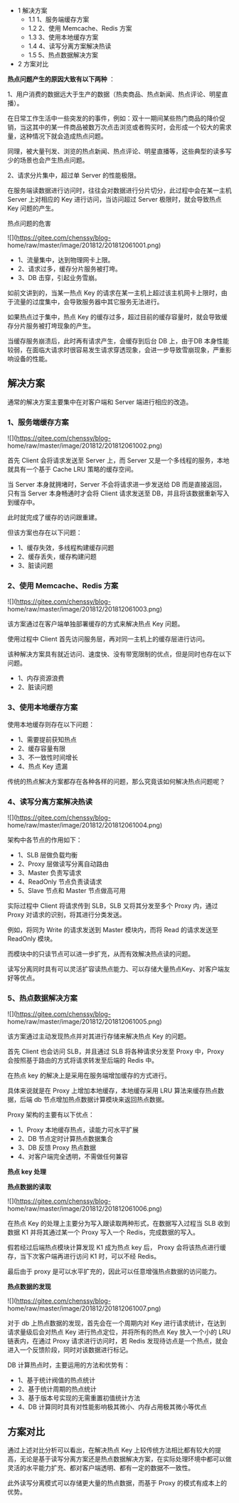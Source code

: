   * 1 解决方案
    * 1.1 1、服务端缓存方案
    * 1.2 2、使用 Memcache、Redis 方案
    * 1.3 3、使用本地缓存方案
    * 1.4 4、读写分离方案解决热读
    * 1.5 5、热点数据解决方案
  * 2 方案对比

**热点问题产生的原因大致有以下两种** ：

1、用户消费的数据远大于生产的数据（热卖商品、热点新闻、热点评论、明星直播）。

在日常工作生活中一些突发的的事件，例如：双十一期间某些热门商品的降价促销，当这其中的某一件商品被数万次点击浏览或者购买时，会形成一个较大的需求量，这种情况下就会造成热点问题。

同理，被大量刊发、浏览的热点新闻、热点评论、明星直播等，这些典型的读多写少的场景也会产生热点问题。

2、请求分片集中，超过单 Server 的性能极限。

在服务端读数据进行访问时，往往会对数据进行分片切分，此过程中会在某一主机 Server 上对相应的 Key 进行访问，当访问超过 Server
极限时，就会导致热点 Key 问题的产生。

热点问题的危害

![](https://gitee.com/chenssy/blog-
home/raw/master/image/201812/201812061001.png)

  * 1、流量集中，达到物理网卡上限。 
  * 2、请求过多，缓存分片服务被打垮。
  * 3、DB 击穿，引起业务雪崩。

如前文讲到的，当某一热点 Key 的请求在某一主机上超过该主机网卡上限时，由于流量的过度集中，会导致服务器中其它服务无法进行。

如果热点过于集中，热点 Key 的缓存过多，超过目前的缓存容量时，就会导致缓存分片服务被打垮现象的产生。

当缓存服务崩溃后，此时再有请求产生，会缓存到后台 DB 上，由于DB
本身性能较弱，在面临大请求时很容易发生请求穿透现象，会进一步导致雪崩现象，严重影响设备的性能。

## 解决方案

通常的解决方案主要集中在对客户端和 Server 端进行相应的改造。

### 1、服务端缓存方案

![](https://gitee.com/chenssy/blog-
home/raw/master/image/201812/201812061002.png)

首先 Client 会将请求发送至 Server 上，而 Server 又是一个多线程的服务，本地就具有一个基于 Cache LRU 策略的缓存空间。

当 Server 本身就拥堵时，Server 不会将请求进一步发送给 DB 而是直接返回，只有当 Server 本身畅通时才会将 Client 请求发送至
DB，并且将该数据重新写入到缓存中。

此时就完成了缓存的访问跟重建。

但该方案也存在以下问题：

  * 1、缓存失效，多线程构建缓存问题 
  * 2、缓存丢失，缓存构建问题 
  * 3、脏读问题

### 2、使用 Memcache、Redis 方案

![](https://gitee.com/chenssy/blog-
home/raw/master/image/201812/201812061003.png)

该方案通过在客户端单独部署缓存的方式来解决热点 Key 问题。

使用过程中 Client 首先访问服务层，再对同一主机上的缓存层进行访问。

该种解决方案具有就近访问、速度快、没有带宽限制的优点，但是同时也存在以下问题。

  * 1、内存资源浪费 
  * 2、脏读问题

### 3、使用本地缓存方案

使用本地缓存则存在以下问题：

  * 1、需要提前获知热点 
  * 2、缓存容量有限 
  * 3、不一致性时间增长 
  * 4、热点 Key 遗漏

传统的热点解决方案都存在各种各样的问题，那么究竟该如何解决热点问题呢？

### 4、读写分离方案解决热读

![](https://gitee.com/chenssy/blog-
home/raw/master/image/201812/201812061004.png)

架构中各节点的作用如下：

  * 1、SLB 层做负载均衡 
  * 2、Proxy 层做读写分离自动路由 
  * 3、Master 负责写请求 
  * 4、ReadOnly 节点负责读请求 
  * 5、Slave 节点和 Master 节点做高可用

实际过程中 Client 将请求传到 SLB，SLB 又将其分发至多个 Proxy 内，通过 Proxy 对请求的识别，将其进行分类发送。

例如，将同为 Write 的请求发送到 Master 模块内，而将 Read 的请求发送至 ReadOnly 模块。

而模块中的只读节点可以进一步扩充，从而有效解决热点读的问题。

读写分离同时具有可以灵活扩容读热点能力、可以存储大量热点Key、对客户端友好等优点。

### 5、热点数据解决方案

![](https://gitee.com/chenssy/blog-
home/raw/master/image/201812/201812061005.png)

该方案通过主动发现热点并对其进行存储来解决热点 Key 的问题。

首先 Client 也会访问 SLB，并且通过 SLB 将各种请求分发至 Proxy 中，Proxy 会按照基于路由的方式将请求转发至后端的 Redis
中。

在热点 key 的解决上是采用在服务端增加缓存的方式进行。

具体来说就是在 Proxy 上增加本地缓存，本地缓存采用 LRU 算法来缓存热点数据，后端 db 节点增加热点数据计算模块来返回热点数据。

Proxy 架构的主要有以下优点：

  * 1、Proxy 本地缓存热点，读能力可水平扩展 
  * 2、DB 节点定时计算热点数据集合 
  * 3、DB 反馈 Proxy 热点数据 
  * 4、对客户端完全透明，不需做任何兼容

**热点 key 处理**

**热点数据的读取**

![](https://gitee.com/chenssy/blog-
home/raw/master/image/201812/201812061006.png)

在热点 Key 的处理上主要分为写入跟读取两种形式，在数据写入过程当 SLB 收到数据 K1 并将其通过某一个 Proxy 写入一个
Redis，完成数据的写入。

假若经过后端热点模块计算发现 K1 成为热点 key 后， Proxy 会将该热点进行缓存，当下次客户端再进行访问 K1 时，可以不经 Redis。

最后由于 proxy 是可以水平扩充的，因此可以任意增强热点数据的访问能力。

**热点数据的发现**

![](https://gitee.com/chenssy/blog-
home/raw/master/image/201812/201812061007.png)

对于 db 上热点数据的发现，首先会在一个周期内对 Key 进行请求统计，在达到请求量级后会对热点 Key 进行热点定位，并将所有的热点 Key
放入一个小的 LRU 链表内，在通过 Proxy 请求进行访问时，若 Redis 发现待访点是一个热点，就会进入一个反馈阶段，同时对该数据进行标记。

DB 计算热点时，主要运用的方法和优势有：

  * 1、基于统计阀值的热点统计 
  * 2、基于统计周期的热点统计 
  * 3、基于版本号实现的无需重置初值统计方法 
  * 4、DB 计算同时具有对性能影响极其微小、内存占用极其微小等优点

## 方案对比

通过上述对比分析可以看出，在解决热点 Key
上较传统方法相比都有较大的提高，无论是基于读写分离方案还是热点数据解决方案，在实际处理环境中都可以做灵活的水平能力扩充、都对客户端透明、都有一定的数据不一致性。

此外读写分离模式可以存储更大量的热点数据，而基于 Proxy 的模式有成本上的优势。

